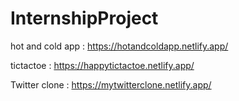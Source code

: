 # InternshipProject
hot and cold app : https://hotandcoldapp.netlify.app/

tictactoe : https://happytictactoe.netlify.app/

Twitter clone : https://mytwitterclone.netlify.app/

